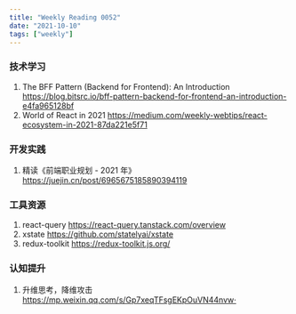 ```yaml
---
title: "Weekly Reading 0052"
date: "2021-10-10"
tags: ["weekly"]
---
```


### 技术学习
1. The BFF Pattern (Backend for Frontend): An Introduction https://blog.bitsrc.io/bff-pattern-backend-for-frontend-an-introduction-e4fa965128bf
2. World of React in 2021 https://medium.com/weekly-webtips/react-ecosystem-in-2021-87da221e5f71

### 开发实践
1. 精读《前端职业规划 - 2021 年》 https://juejin.cn/post/6965675185890394119

### 工具资源
1. react-query https://react-query.tanstack.com/overview
2. xstate https://github.com/statelyai/xstate
3. redux-toolkit https://redux-toolkit.js.org/


### 认知提升
1. 升维思考，降维攻击 https://mp.weixin.qq.com/s/Gp7xeqTFsgEKpOuVN44nvw·